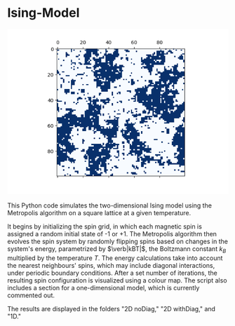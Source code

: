 # Ising-Model

![](https://github.com/epa058/Ising-Model/blob/main/criticalTemperature.png)

This Python code simulates the two-dimensional Ising model using the Metropolis algorithm on a square lattice at a given temperature. 

It begins by initializing the spin grid, in which each magnetic spin is assigned a random initial state of -1 or +1. The Metropolis algorithm then evolves the spin system by randomly flipping spins based on changes in the system's energy, parametrized by $\verb|kBT|$, the Boltzmann constant $k_B$ multiplied by the temperature $T$. The energy calculations take into account the nearest neighbours' spins, which may include diagonal interactions, under periodic boundary conditions. After a set number of iterations, the resulting spin configuration is visualized using a colour map. The script also includes a section for a one-dimensional model, which is currently commented out.

The results are displayed in the folders "2D noDiag," "2D withDiag," and "1D."
